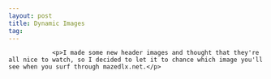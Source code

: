 ```yaml
---
layout: post
title: Dynamic Images
tag: 
---
```



                <p>I made some new header images and thought that they're all nice to watch, so I decided to let it to chance which image you'll see when you surf through mazedlx.net.</p>
            
